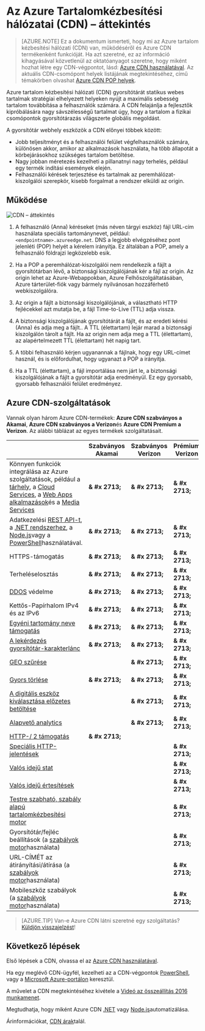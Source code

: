 <properties
    pageTitle="Azure CDN-áttekintés |} Microsoft Azure"
    description="Megtudhatja, mi az Azure tartalom kézbesítési hálózati (CDN), és használhat az előadáshoz nagy sávszélességű tartalom szerint gyorsítótárazás használatához BLOB és statikus tartalommá."
    services="cdn"
    documentationCenter=""
    authors="camsoper"
    manager="erikre"
    editor=""/>

<tags
    ms.service="cdn"
    ms.workload="tbd"
    ms.tgt_pltfrm="na"
    ms.devlang="na"
    ms.topic="hero-article"
    ms.date="09/30/2016"
    ms.author="casoper"/>

# <a name="overview-of-the-azure-content-delivery-network-cdn"></a>Az Azure Tartalomkézbesítési hálózatai (CDN) – áttekintés

> [AZURE.NOTE] Ez a dokumentum ismerteti, hogy mi az Azure tartalom kézbesítési hálózati (CDN) van, működéséről és Azure CDN termékenként funkcióját.  Ha azt szeretné, ez az információ kihagyásával közvetlenül az oktatóanyagot szeretne, hogy miként hozhat létre egy CDN-végpontot, lásd: [Azure CDN használatával](cdn-create-new-endpoint.md).  Az aktuális CDN-csomópont helyek listájának megtekintéséhez, című témakörben olvashat [Azure CDN POP helyek](cdn-pop-locations.md).

Azure tartalom kézbesítési hálózati (CDN) gyorsítótárát statikus webes tartalmak stratégiai elhelyezett helyeken nyújt a maximális sebesség tartalom továbbítása a felhasználók számára.  A CDN felajánlja a fejlesztők kipróbálására nagy sávszélességű tartalmat úgy, hogy a tartalom a fizikai csomópontok gyorsítótárazás világszerte globális megoldást. 

A gyorsítótár webhely eszközök a CDN előnyei többek között:

- Jobb teljesítményt és a felhasználói felület végfelhasználók számára, különösen akkor, amikor az alkalmazások használata, ha több állapotát a körbejárásokhoz szükséges tartalom betöltése.
- Nagy jobban méretezés kezelheti a pillanatnyi nagy terhelés, például egy termék indítási események elején.
- Felhasználói kérések terjesztése és tartalmak az peremhálózat-kiszolgálói szerepkör, kisebb forgalmat a rendszer elküldi az origin.


## <a name="how-it-works"></a>Működése

![CDN – áttekintés](./media/cdn-overview/cdn-overview.png)

1. A felhasználó (Anna) kéréseket (más néven tárgyi eszköz) fájl URL-cím használata speciális tartománynevet, például: `<endpointname>.azureedge.net`.  DNS a legjobb elvégzéséhez pont jelenléti (POP) helyét a kérelem irányítja.  Ez általában a POP, amely a felhasználó földrajzi legközelebb esik.

2. Ha a POP a peremhálózat-kiszolgálói nem rendelkezik a fájlt a gyorsítótárban lévő, a biztonsági kiszolgálójának kér a fájl az origin.  Az origin lehet az Azure-Webappokban, Azure Felhőszolgáltatásában, Azure tárterület-fiók vagy bármely nyilvánosan hozzáférhető webkiszolgálóra.

3. Az origin a fájlt a biztonsági kiszolgálójának, a választható HTTP fejlécekkel azt mutatja be, a fájl Time-to-Live (TTL) adja vissza.

4. A biztonsági kiszolgálójának gyorsítótárát a fájlt, és az eredeti kérési (Anna) és adja meg a fájlt..  A TTL (élettartam) lejár marad a biztonsági kiszolgálón tárolt a fájlt.  Ha az origin nem adja meg a TTL (élettartam), az alapértelmezett TTL (élettartam) hét napig tart.

5. A többi felhasználó kérjen ugyanannak a fájlnak, hogy egy URL-címet használ, és is előfordulhat, hogy ugyanazt a POP a irányítja.

6. Ha a TTL (élettartam), a fájl importálása nem járt le, a biztonsági kiszolgálójának a fájlt a gyorsítótár adja eredményül.  Ez egy gyorsabb, gyorsabb felhasználói felület eredményez.


## <a name="azure-cdn-features"></a>Azure CDN-szolgáltatások

Vannak olyan három Azure CDN-termékek: **Azure CDN szabványos a Akamai**, **Azure CDN szabványos a Verizon**és **Azure CDN Premium a Verizon**.  Az alábbi táblázat az egyes termékek szolgáltatásait.

|       | Szabványos Akamai | Szabványos Verizon | Prémium Verizon |
|-------|-----------------|------------------|-----------------|
| Könnyen funkciók integrálása az Azure szolgáltatások, például a [tárhely](cdn-create-a-storage-account-with-cdn.md), a [Cloud Services](cdn-cloud-service-with-cdn.md), a [Web Apps alkalmazások](../app-service-web/cdn-websites-with-cdn.md)és a [Media Services](../media-services/media-services-portal-manage-streaming-endpoints.md) | **& #x 2713;** | **& #x 2713;** | **& #x 2713;**|
| Adatkezelési [REST API-t](https://msdn.microsoft.com/library/mt634456.aspx), a [.NET rendszerhez](./cdn-app-dev-net.md), a [Node.js](./cdn-app-dev-node.md)vagy a [PowerShell](./cdn-manage-powershell.md)használatával. | **& #x 2713;** | **& #x 2713;** | **& #x 2713;** |
| HTTPS-támogatás | **& #x 2713;** | **& #x 2713;** | **& #x 2713;** |
| Terheléselosztás | **& #x 2713;** | **& #x 2713;** | **& #x 2713;** |
| [DDOS](https://www.us-cert.gov/ncas/tips/ST04-015) védelme | **& #x 2713;** | **& #x 2713;** | **& #x 2713;** |
| Kettős-Papírhalom IPv4 és az IPv6 | **& #x 2713;** | **& #x 2713;** | **& #x 2713;** |
| [Egyéni tartomány neve támogatás](cdn-map-content-to-custom-domain.md) | **& #x 2713;** | **& #x 2713;** | **& #x 2713;** |
| [A lekérdezés gyorsítótár-karakterlánc](cdn-query-string.md) | **& #x 2713;** | **& #x 2713;** | **& #x 2713;** |
| [GEO szűrése](cdn-restrict-access-by-country.md) |  | **& #x 2713;** | **& #x 2713;** |
| [Gyors törlése](cdn-purge-endpoint.md) | **& #x 2713;** | **& #x 2713;** | **& #x 2713;** |
| [A digitális eszköz kiválasztása előzetes betöltése](cdn-preload-endpoint.md) |  | **& #x 2713;** | **& #x 2713;** |
| [Alapvető analytics](cdn-analyze-usage-patterns.md) |  | **& #x 2713;** | **& #x 2713;** |
| [HTTP-/ 2 támogatás](https://msdn.microsoft.com/library/mt762901.aspx) | **& #x 2713;**  |  |  |
| [Speciális HTTP-jelentések](cdn-advanced-http-reports.md) | | | **& #x 2713;** |
| [Valós idejű stat](cdn-real-time-stats.md) | | | **& #x 2713;** |
| [Valós idejű értesítések](cdn-real-time-alerts.md) | | | **& #x 2713;** |
| [Testre szabható, szabály alapú tartalomkézbesítési motor](cdn-rules-engine.md) | | | **& #x 2713;** |
| Gyorsítótár/fejléc beállítások (a [szabályok motor](cdn-rules-engine.md)használata)  | | | **& #x 2713;** |
| URL-CÍMÉT az átirányítási/átírása (a [szabályok motor](cdn-rules-engine.md)használata) | | | **& #x 2713;** |
| Mobileszköz szabályok (a [szabályok motor](cdn-rules-engine.md)használata)  | | | **& #x 2713;** |

>[AZURE.TIP] Van-e Azure CDN látni szeretné egy szolgáltatás?  [Küldjön visszajelzést](https://feedback.azure.com/forums/169397-cdn)! 

## <a name="next-steps"></a>Következő lépések

Első lépések a CDN, olvassa el az [Azure CDN használatával](./cdn-create-new-endpoint.md).

Ha egy meglévő CDN-ügyfél, kezelheti az a CDN-végpontok [PowerShell](cdn-manage-powershell.md), vagy a [Microsoft Azure-portálon](https://portal.azure.com) keresztül.

A művelet a CDN megtekintéséhez kivétele a [Videó az összeállítás 2016 munkamenet](https://azure.microsoft.com/documentation/videos/build-2016-leveraging-the-new-azure-cdn-apis-to-build-wicked-fast-applications/).

Megtudhatja, hogy miként Azure CDN [.NET](./cdn-app-dev-net.md) vagy [Node.js](./cdn-app-dev-node.md)automatizálása.

Árinformációkat, [CDN árak](https://azure.microsoft.com/pricing/details/cdn/)talál.
